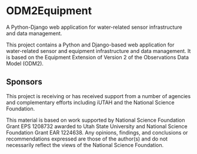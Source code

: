 # ODM2Equipment
A Python-Django web application for water-related sensor infrastructure and data management.

This project contains a Python and Django-based web application for water-related sensor and equipment infrastructure and data management. It is based on the Equipment Extension of Version 2 of the Observations Data Model (ODM2).

Sponsors
---------
This project is receiving or has received support from a number of agencies and complementary efforts including iUTAH and the National Science Foundation.

This material is based on work supported by National Science Foundation Grant EPS 1208732 awarded to Utah State University and National Science Foundation Grant EAR 1224638.  Any opinions, findings, and conclusions or recommendations expressed are those of the author(s) and do not necessarily reflect the views of the National Science Foundation.
